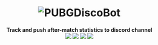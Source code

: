 <h1 align="center">
  <img src="https://raw.githubusercontent.com/glmn/PUBGDiscoBot/master/misc/logo.png" alt="PUBGDiscoBot">
  <br>
</h1>

<h4 align="center">
    Track and push after-match statistics to discord channel<br>
    <img src="https://img.shields.io/github/last-commit/glmn/PUBGDiscoBot?style=flat-square">
    <img src="https://img.shields.io/static/v1?label=library&message=discord.py&color=brightgreen&style=flat-square">
    <img src="https://img.shields.io/static/v1?label=library&message=pubg_python&color=brightgreen&style=flat-square">
    <img src="https://img.shields.io/discord/608550740612349952?label=discord&style=flat-square">  
</h4>